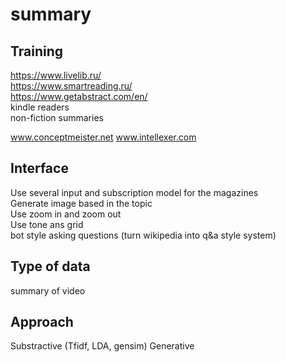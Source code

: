 # summary

## Training
https://www.livelib.ru/  
https://www.smartreading.ru/  
https://www.getabstract.com/en/  
kindle readers  
non-fiction summaries  

www.conceptmeister.net 
www.intellexer.com

## Interface  
Use several input and subscription model for the magazines  
Generate image based in the topic  
Use zoom in and zoom out  
Use tone ans grid  
bot style asking questions (turn wikipedia into q&a style system)  

## Type of data
summary of video

## Approach
Substractive (Tfidf, LDA, gensim)
Generative
